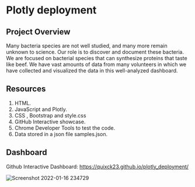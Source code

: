 # Plotly deployment

## Project Overview

Many bacteria species are not well studied, and many more remain unknown to science. Our role is to discover and document these bacteria. We are focused on bacterial species that can synthesize proteins that taste like beef. We have vast amounts of data from many volunteers in which we have collected and visualized the data in this well-analyzed dashboard.

## Resources

1. HTML.
2. JavaScript and Plotly.
3. CSS , Bootstrap and style.css
4. GitHub Interactive showcase.
5. Chrome Developer Tools to test the code.
6. Data stored in a json file samples.json.

## Dashboard

   Github Interactive Dashboard: https://quixck23.github.io/plotly_deployment/

![Screenshot 2022-01-16 234729](https://user-images.githubusercontent.com/88118587/149709633-e30556d6-2824-4ac5-a411-e32cadc88f18.jpg)
